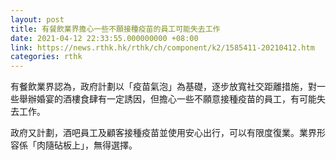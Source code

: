 ```yaml
---
layout: post
title: 有餐飲業界擔心一些不願接種疫苗的員工可能失去工作
date: 2021-04-12 22:33:55.000000000 +08:00
link: https://news.rthk.hk/rthk/ch/component/k2/1585411-20210412.htm
categories: rthk
---
```


有餐飲業界認為，政府計劃以「疫苗氣泡」為基礎，逐步放寬社交距離措施，對一些舉辦婚宴的酒樓食肆有一定誘因，但擔心一些不願意接種疫苗的員工，有可能失去工作。

政府又計劃，酒吧員工及顧客接種疫苗並使用安心出行，可以有限度復業。業界形容係「肉隨砧板上」，無得選擇。
